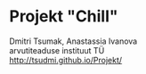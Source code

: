 Projekt "Chill"
=======

Dmitri Tsumak, Anastassia Ivanova  
arvutiteaduse instituut TÜ  
http://tsudmi.github.io/Projekt/
